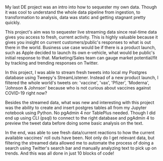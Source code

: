 My last DE project was an intro into how to sequester my own data. Though it was cool to understand the whole data pipeline from ingestion, to transformation to analysis, data was static and getting stagnant pretty quickly.

This project's aim was to sequester live streaming data since real-time data gives you access to fresh, current activity. This is highly valuable because it gives you insight on current customers/public's responses to what is out there in the world. Business use case would be if there is a product launch, such as Apple decided to launch its own e-vehicle, what would be public's initial response to that. Marketing/Sales team can gauge market potential/fit by tracking and trending responses on Twitter.

In this project, I was able to stream fresh tweets into local my Postgres database using Tweepy's StreamListener. Instead of a new product launch, I filtered the whole world's tweets on: 'vaccine', 'vax', 'Pfizer', 'Moderna', 'Johnson & Johnson' because who is not curious about vaccines against COVID-19 right now?

Besides the streamed data, what was new and interesting with this project was the ability to create and insert postgres tables all from my Jupyter notebook using Python. No pgAdmin 4 nor TablePlus needed. Though I did end up using CLI (psql) to connect to the right database and pgAdmin 4 to preview the tweet data before doing some basic analysis on the text.

In the end, was able to see fresh data/current reactions to how the current available vaccines' roll outs have been. Not only do I get relevant data, but filtering the streamed data allowed me to automate the process of doing a search using Twitter's search bar and manually analyzing text to pick up on trends. And this was all done in just 10 blocks of code!
